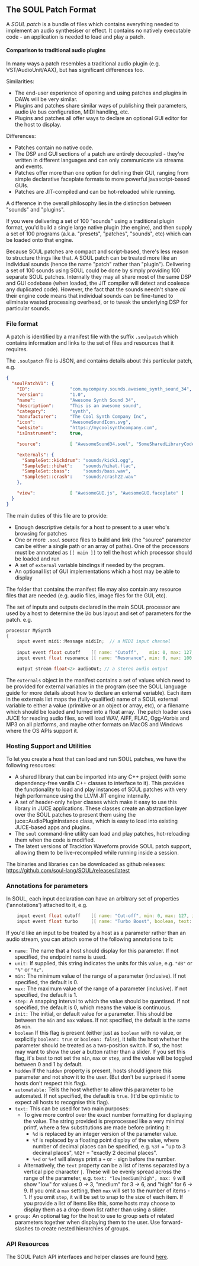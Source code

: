 ## The SOUL Patch Format

A *SOUL patch* is a bundle of files which contains everything needed to implement an audio synthesiser or effect. It contains no natively executable code - an application is needed to load and play a patch.

#### Comparison to traditional audio plugins

In many ways a patch resembles a traditional audio plugin (e.g. VST/AudioUnit/AAX), but has significant differences too.

Similarities:

- The end-user experience of opening and using patches and plugins in DAWs will be very similar.
- Plugins and patches share similar ways of publishing their parameters, audio i/o bus configuration, MIDI handling, etc.
- Plugins and patches all offer ways to declare an optional GUI editor for the host to display.

Differences:

- Patches contain no native code.
- The DSP and GUI sections of a patch are entirely decoupled - they're written in different languages and can only communicate via streams and events.
- Patches offer more than one option for defining their GUI, ranging from simple declarative faceplate formats to more powerful javascript-based GUIs.
- Patches are JIT-compiled and can be hot-reloaded while running.

A difference in the overall philosophy lies in the distinction between "sounds" and "plugins".

If you were delivering a set of 100 "sounds" using a traditional plugin format, you'd build a single large native plugin (the engine), and then supply a set of 100 programs (a.k.a. "presets", "patches", "sounds", etc) which can be loaded onto that engine.

Because SOUL patches are compact and script-based, there's less reason to structure things like that. A SOUL patch can be treated more like an individual sounds (hence the name "patch" rather than "plugin"). Delivering a set of 100 sounds using SOUL could be done by simply providing 100 separate SOUL patches. Internally they may all share most of the same DSP and GUI codebase (when loaded, the JIT compiler will detect and coalesce any duplicated code). However, the fact that the sounds needn't share *all* their engine code means that individual sounds can be fine-tuned to eliminate wasted processing overhead, or to tweak the underlying DSP for particular sounds.

### File format

A patch is identified by a manifest file with the suffix `.soulpatch` which contains information and links to the set of files and resources that it requires.

The `.soulpatch` file is JSON, and contains details about this particular patch, e.g.

```json
{
  "soulPatchV1": {
    "ID":               "com.mycompany.sounds.awesome_synth_sound_34",
    "version":          "1.0",
    "name":             "Awesome Synth Sound 34",
    "description":      "This is an awesome sound",
    "category":         "synth",
    "manufacturer":     "The Cool Synth Company Inc",
    "icon":             "AwesomeSoundIcon.svg",
    "website":          "https://mycoolsynthcompany.com",
    "isInstrument":     true,

    "source":           [ "AwesomeSound34.soul", "SomeSharedLibraryCode.soul" ],

    "externals": { 
      "SampleSet::kickdrum": "sounds/kick1.ogg",
      "SampleSet::hihat":    "sounds/hihat.flac",
      "SampleSet::bass":     "sounds/bass.wav",
      "SampleSet::crash":    "sounds/crash22.wav"
    },

    "view":             [ "AwesomeGUI.js", "AwesomeGUI.faceplate" ]
  }
}
```

The main duties of this file are to provide:

- Enough descriptive details for a host to present to a user who's browsing for patches
- One or more `.soul` source files to build and link (the "source" parameter can be either a single path or an array of paths). One of the processors must be annotated as `[[ main ]]` to tell the host which processor should be loaded and run
- A set of `external` variable bindings if needed by the program.
- An optional list of GUI implementations which a host may be able to display

The folder that contains the manifest file may also contain any resource files that are needed (e.g. audio files, image files for the GUI, etc).

The set of inputs and outputs declared in the main SOUL processor are used by a host to determine the i/o bus layout and set of parameters for the patch. e.g.

```C++
processor MySynth
{
    input event midi::Message midiIn;  // a MIDI input channel
    
    input event float cutoff    [[ name: "Cutoff",    min: 0, max: 127, init: 80, unit: "semi", step: 0.1 ]];
    input event float resonance [[ name: "Resonance", min: 0, max: 100, init: 20, unit: "%",    step: 1   ]];

    output stream float<2> audioOut; // a stereo audio output
```

The `externals` object in the manifest contains a set of values which need to be provided for external variables in the program (see the SOUL language guide for more details about how to declare an external variable). Each item in the externals list maps the (fully-qualified) name of a SOUL external variable to either a value (primitive or an object or array, etc), or a filename which should be loaded and turned into a float array. The patch loader uses JUCE for reading audio files, so will load WAV, AIFF, FLAC, Ogg-Vorbis and MP3 on all platforms, and maybe other formats on MacOS and Windows where the OS APIs support it.

### Hosting Support and Utilities

To let you create a host that can load and run SOUL patches, we have the following resources:

- A shared library that can be imported into any C++ project (with some dependency-free vanilla C++ classes to interface to it). This provides the functionality to load and play instances of SOUL patches with very high performance using the LLVM JIT engine internally.
- A set of header-only helper classes which make it easy to use this library in JUCE applications. These classes create an abstraction layer over the SOUL patches to present them using the juce::AudioPluginInstance class, which is easy to load into existing JUCE-based apps and plugins.
- The `soul` command-line utility can load and play patches, hot-reloading them when the code is modified.
- The latest versions of Tracktion Waveform provide SOUL patch support, allowing them to be live-recompiled while running inside a session.

The binaries and libraries can be downloaded as github releases: https://github.com/soul-lang/SOUL/releases/latest


### Annotations for parameters

In SOUL, each input declaration can have an arbitrary set of properties ('annotations') attached to it, e.g.

```C++
    input event float cutoff    [[ name: "Cut-off", min: 0, max: 127, init: 80, unit: "semi", step: 0.1 ]];
    input event float turbo     [[ name: "Turbo Boost", boolean, text: "off|on" ]]
```

If you'd like an input to be treated by a host as a parameter rather than an audio stream, you can attach some of the following annotations to it:

- `name:` The name that a host should display for this parameter. If not specified, the endpoint name is used.
- `unit:` If supplied, this string indicates the units for this value, e.g. `"dB"` or `"%"` or `"Hz"`.
- `min:` The minimum value of the range of a parameter (inclusive). If not specified, the default is 0.
- `max:` The maximum value of the range of a parameter (inclusive). If not specified, the default is 1.
- `step:` A snapping interval to which the value should be quantised. If not specified, the default is 0, which means the value is continuous.
- `init:` The initial, or default value for a parameter. This should be between the `min` and `max` values. If not specified, the default is the same as `min`.
- `boolean` If this flag is present (either just as `boolean` with no value, or explicitly `boolean: true` or `boolean: false`), it tells the host whether the parameter should be treated as a two-position switch. If so, the host may want to show the user a button rather than a slider. If you set this flag, it's best to not set the `min`, `max` or `step`, and the value will be toggled between 0 and 1 by default.
- `hidden` If the `hidden` property is present, hosts should ignore this parameter and not show it to the user. (But don't be surprised if some hosts don't respect this flag).
- `automatable:` Tells the host whether to allow this parameter to be automated. If not specified, the default is `true`. (It'd be optimistic to expect all hosts to recognise this flag).
- `text:` This can be used for two main purposes:
  - To give more control over the exact number formatting for displaying the value. The string provided is preprocessed like a very minimal printf, where a few substitutions are made before printing it:
    - `%d` is replaced by an integer version of the parameter value.
    - `%f` is replaced by a floating point display of the value, where number of decimal places can be specified, e.g. `%3f` = "up to 3 decimal places", `%02f` = "exactly 2 decimal places".
    - `%+d` or `%+f` will always print a `+` or `-` sign before the number.
  - Alternatively, the `text` property can be a list of items separated by a vertical pipe character `|`. These will be evenly spread across the range of the parameter, e.g. `text: "low|medium|high", max: 9` will show "low" for values 0 -> 3, "medium" for 3 -> 6, and "high" for 6 -> 9. If you omit a `max` setting, then `max` will set to the number of items - 1. If you omit `step`, it will be set to snap to the size of each item. If you provide a list of items like this, some hosts may choose to display them as a drop-down list rather than using a slider.
- `group:` An optional tag for the host to use to group sets of related parameters together when displaying them to the user. Use forward-slashes to create nested hierarchies of groups.

### API Resources

The SOUL Patch API interfaces and helper classes are found [here](../source/API/soul_patch).